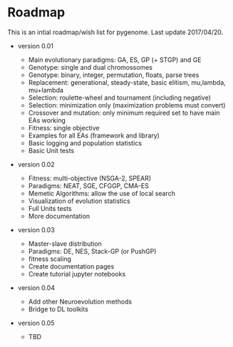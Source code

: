 # Roadmap

This is an intial roadmap/wish list for pygenome.
Last update 2017/04/20.

* version 0.01
  + Main evolutionary paradigms: GA, ES, GP (+ STGP) and GE
  + Genotype: single and dual chromossomes
  + Genotype: binary, integer, permutation, floats, parse trees
  + Replacement: generational, steady-state, basic elitism, mu,lambda, mu+lambda
  + Selection: roulette-wheel and tournament (including negative)
  + Selection: minimization only (maximization problems must convert)
  + Crossover and mutation: only minimum required set to have main EAs working
  + Fitness: single objective
  + Examples for all EAs (framework and library)
  + Basic logging and population statistics
  + Basic Unit tests

* version 0.02
  + Fitness: multi-objective (NSGA-2, SPEAR)
  + Paradigms: NEAT, SGE, CFGGP, CMA-ES
  + Memetic Algorithms: allow the use of local search
  + Visualization of evolution statistics
  + Full Units tests
  + More documentation

* version 0.03
  + Master-slave distribution
  + Paradigms: DE, NES, Stack-GP (or PushGP)
  + fitness scaling
  + Create documentation pages
  + Create tutorial jupyter notebooks

* version 0.04
  + Add other Neuroevolution methods
  + Bridge to DL toolkits

* version 0.05
  + TBD